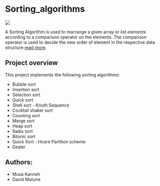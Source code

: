 # Sorting_algorithms
![](https://s3.amazonaws.com/intranet-projects-files/holbertonschool-low_level_programming/248/willy-wonka.png)

A Sorting Algorithm is used to rearrange a given array or list elements according to a comparison operator on the elements. The comparison operator is used to decide the new order of element in the respective data structure [read more](https://www.geeksforgeeks.org/sorting-algorithms/).

## Project overview
This project implements the following sorting algorithms:
- Bubble sort
- Insertion sort
- Selection sort
- Quick sort
- Shell sort - Knuth Sequence
- Cocktail shaker sort
- Counting sort
- Merge sort
- Heap sort
- Radix sort
- Bitonic sort
- Quick Sort - Hoare Partition scheme
- Dealer

## Authors:
- Musa Kanneh
- David Mutune
